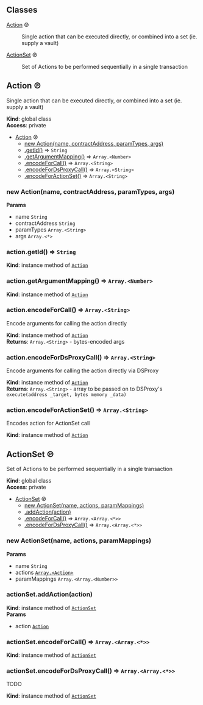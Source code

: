 ## Classes

<dl>
<dt><a href="#Action">Action</a> ℗</dt>
<dd><p>Single action that can be executed directly, or combined into a set (ie. supply a vault)</p>
</dd>
<dt><a href="#ActionSet">ActionSet</a> ℗</dt>
<dd><p>Set of Actions to be performed sequentially in a single transaction</p>
</dd>
</dl>

<a name="Action"></a>

## Action ℗
Single action that can be executed directly, or combined into a set (ie. supply a vault)

**Kind**: global class  
**Access**: private  

* [Action](#Action) ℗
    * [new Action(name, contractAddress, paramTypes, args)](#new_Action_new)
    * [.getId()](#Action+getId) ⇒ <code>String</code>
    * [.getArgumentMapping()](#Action+getArgumentMapping) ⇒ <code>Array.&lt;Number&gt;</code>
    * [.encodeForCall()](#Action+encodeForCall) ⇒ <code>Array.&lt;String&gt;</code>
    * [.encodeForDsProxyCall()](#Action+encodeForDsProxyCall) ⇒ <code>Array.&lt;String&gt;</code>
    * [.encodeForActionSet()](#Action+encodeForActionSet) ⇒ <code>Array.&lt;String&gt;</code>

<a name="new_Action_new"></a>

### new Action(name, contractAddress, paramTypes, args)
**Params**

- name <code>String</code>
- contractAddress <code>String</code>
- paramTypes <code>Array.&lt;String&gt;</code>
- args <code>Array.&lt;\*&gt;</code>

<a name="Action+getId"></a>

### action.getId() ⇒ <code>String</code>
**Kind**: instance method of [<code>Action</code>](#Action)  
<a name="Action+getArgumentMapping"></a>

### action.getArgumentMapping() ⇒ <code>Array.&lt;Number&gt;</code>
**Kind**: instance method of [<code>Action</code>](#Action)  
<a name="Action+encodeForCall"></a>

### action.encodeForCall() ⇒ <code>Array.&lt;String&gt;</code>
Encode arguments for calling the action directly

**Kind**: instance method of [<code>Action</code>](#Action)  
**Returns**: <code>Array.&lt;String&gt;</code> - bytes-encoded args  
<a name="Action+encodeForDsProxyCall"></a>

### action.encodeForDsProxyCall() ⇒ <code>Array.&lt;String&gt;</code>
Encode arguments for calling the action directly via DSProxy

**Kind**: instance method of [<code>Action</code>](#Action)  
**Returns**: <code>Array.&lt;String&gt;</code> - array to be passed on to DSProxy's `execute(address _target, bytes memory _data)`  
<a name="Action+encodeForActionSet"></a>

### action.encodeForActionSet() ⇒ <code>Array.&lt;String&gt;</code>
Encodes action for ActionSet call

**Kind**: instance method of [<code>Action</code>](#Action)  
<a name="ActionSet"></a>

## ActionSet ℗
Set of Actions to be performed sequentially in a single transaction

**Kind**: global class  
**Access**: private  

* [ActionSet](#ActionSet) ℗
    * [new ActionSet(name, actions, paramMappings)](#new_ActionSet_new)
    * [.addAction(action)](#ActionSet+addAction)
    * [.encodeForCall()](#ActionSet+encodeForCall) ⇒ <code>Array.&lt;Array.&lt;\*&gt;&gt;</code>
    * [.encodeForDsProxyCall()](#ActionSet+encodeForDsProxyCall) ⇒ <code>Array.&lt;Array.&lt;\*&gt;&gt;</code>

<a name="new_ActionSet_new"></a>

### new ActionSet(name, actions, paramMappings)
**Params**

- name <code>String</code>
- actions [<code>Array.&lt;Action&gt;</code>](#Action)
- paramMappings <code>Array.&lt;Array.&lt;Number&gt;&gt;</code>

<a name="ActionSet+addAction"></a>

### actionSet.addAction(action)
**Kind**: instance method of [<code>ActionSet</code>](#ActionSet)  
**Params**

- action [<code>Action</code>](#Action)

<a name="ActionSet+encodeForCall"></a>

### actionSet.encodeForCall() ⇒ <code>Array.&lt;Array.&lt;\*&gt;&gt;</code>
**Kind**: instance method of [<code>ActionSet</code>](#ActionSet)  
<a name="ActionSet+encodeForDsProxyCall"></a>

### actionSet.encodeForDsProxyCall() ⇒ <code>Array.&lt;Array.&lt;\*&gt;&gt;</code>
TODO

**Kind**: instance method of [<code>ActionSet</code>](#ActionSet)  
